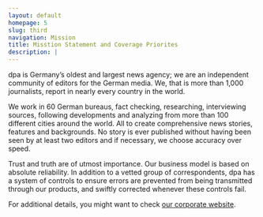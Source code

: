 ```yaml
---
layout: default
homepage: 5
slug: third
navigation: Mission
title: Misstion Statement and Coverage Priorites
description: |
---
```


dpa is Germany’s oldest and largest news agency; we are an independent community of editors for the German media. We, that is more than 1,000 journalists, report in nearly every country in the world.

We work in 60 German bureaus, fact checking, researching, interviewing sources, following developments and analyzing from more than 100 different cities around the world. All to create comprehensive news stories, features and backgrounds. No story is ever published without having been seen by at least two editors and if necessary, we choose accuracy over speed.

Trust and truth are of utmost importance. Our business model is based on absolute reliability. In addition to a vetted group of correspondents, dpa has a system of controls to ensure errors are prevented from being transmitted through our products, and swiftly corrected whenever these controls fail.



For additional details, you might want to check [our corporate website](https://www.dpa.com/en/company/the-dpa-group/).


